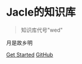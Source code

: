 # Jacle的知识库

> 知识库代号"wed"

<p align="left">月是故乡明</p>

[Get Started](#main)
[GitHub](https://github.com/jijiajia19)
